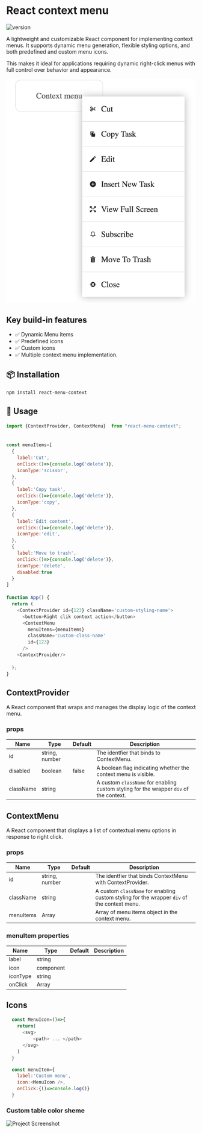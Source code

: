 # React context menu

![version](https://img.shields.io/badge/version-0.0.1-blue.svg)

A lightweight and customizable React component for implementing context menus. It supports dynamic menu generation, flexible styling options,
and both predefined and custom menu icons.

This makes it ideal for applications requiring dynamic right-click menus with full control over behavior and appearance.

![Project Screenshot](./Screenshot-context-menu.png)

## Key build-in features

- ✅ Dynamic Menu items 
- ✅ Predefined icons
- ✅ Custom icons
- ✅ Multiple context menu implementation.


## 📦 Installation

```bash
npm install react-menu-context
```
## 🚀 Usage

```js
import {ContextProvider, ContextMenu}  from "react-menu-context";


const menuItems=[
  {
    label:'Cut',  
    onClick:()=>{console.log('delete')},
    iconType:'scissor',
  },
  {
    label:'Copy task',
    onClick:()=>{console.log('delete')},
    iconType:'copy',
  },
  {
    label:'Edit content',
    onClick:()=>{console.log('delete')},
    iconType:'edit',
  },
  {
    label:'Move to trash',
    onClick:()=>{console.log('delete')},
    iconType:'delete',
    disabled:true
  }
]

function App() {
  return (
    <ContextProvider id={123} className='custom-styling-name'>
      <button>Right clik context action</button>
      <ContextMenu 
        menuItems={menuItems}
        className='custom-class-name'
        id={123}
      />
    <ContextProvider/>
    
  );
}

```

## ContextProvider
A React component that wraps and manages the display logic of the context menu.

### props

| Name | Type | Default | Description |
| ---  | ---  | ------  | -------     |
| id   | string, number |             | The identfier that binds to ContextMenu.                       |
| disabled | boolean    |   false     | A boolean flag indicating whether the context menu is visible. |
| className| string     |             | A custom `className` for enabling custom styling for the wrapper `div` of the context. |

## ContextMenu
A React component that displays a list of contextual menu options in response to right click.

### props
| Name | Type | Default | Description |
| ---  | ---  | ------  | -------     |
| id   | string, number |             | The identfier that binds ContextMenu with ContextProvider.     |
| className | string    |             | A custom `className` for enabling custom styling for the wrapper `div` of the context menu. |
| menuItems | Array     |             | Array of menu items object in the context menu. |

### menuItem properties
| Name | Type | Default | Description |
| ---  | ---  | ------  | -------     |
| label| string |       |             | The label or text for the context menu.               |
| icon | component |    |             | A custom component for icon.                          |
| iconType| string|     |             | built-in icon types identified by name.               |
| onClick | Array  |    |             | function call when the specific menu item is clicked. |



## Icons

```js
  const MenuIcon=()=>{
    return(
      <svg>
          <path> ... </path>
      </svg>
    )
  }
```
```js
  const menuItem={
    label:'Custom menu',
    icon:<MenuIcon />,
    onClick:{()=>console.log()}
  }
```


### Custom table color sheme
![Project Screenshot](src/assets/images/theme-green.png)

